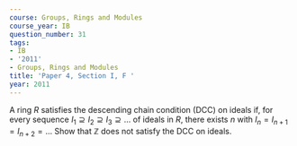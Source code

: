 ```yaml
---
course: Groups, Rings and Modules
course_year: IB
question_number: 31
tags:
- IB
- '2011'
- Groups, Rings and Modules
title: 'Paper 4, Section I, F '
year: 2011
---
```




A ring $R$ satisfies the descending chain condition (DCC) on ideals if, for every sequence $I_{1} \supseteq I_{2} \supseteq I_{3} \supseteq \ldots$ of ideals in $R$, there exists $n$ with $I_{n}=I_{n+1}=I_{n+2}=\ldots$ Show that $\mathbb{Z}$ does not satisfy the DCC on ideals.